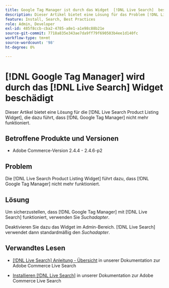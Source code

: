 ```yaml
---
title: Google Tag Manager ist durch das Widget  [!DNL Live Search]  beschädigt.
description: Dieser Artikel bietet eine Lösung für das Problem [!DNL Live Search Product Listing Widget] verursachend [!DNL Google Tag Manager] , dass nicht mehr funktioniert.
feature: Install, Search, Best Practices
role: Admin, Developer
exl-id: 485f8ccb-cba2-4785-a8e1-a1e98c88b21e
source-git-commit: 7718a835e343ae7da9ff79f690503b4ee1d140fc
workflow-type: tm+mt
source-wordcount: '98'
ht-degree: 0%

---
```


# [!DNL Google Tag Manager] wird durch das [!DNL Live Search] Widget beschädigt

Dieser Artikel bietet eine Lösung für die [!DNL Live Search Product Listing Widget], die dazu führt, dass [!DNL Google Tag Manager] nicht mehr funktioniert.

## Betroffene Produkte und Versionen

* Adobe Commerce-Version 2.4.4 - 2.4.6-p2

## Problem

Die [!DNL Live Search Product Listing Widget] führt dazu, dass [!DNL Google Tag Manager] nicht mehr funktioniert.

## Lösung

Um sicherzustellen, dass [!DNL Google Tag Manager] mit [!DNL Live Search] funktioniert, verwenden Sie *Suchadapter*.

Deaktivieren Sie dazu das Widget im Admin-Bereich. [!DNL Live Search] verwendet dann standardmäßig den *Suchadapter*.

## Verwandtes Lesen

* [[!DNL Live Search] Anleitung - Übersicht](https://experienceleague.adobe.com/docs/commerce-merchant-services/live-search/guide-overview.html) in unserer Dokumentation zur Adobe Commerce Live Search

* [Installieren [!DNL Live Search]](https://experienceleague.adobe.com/docs/commerce-merchant-services/live-search/onboard/install.html) in unserer Dokumentation zur Adobe Commerce Live Search
